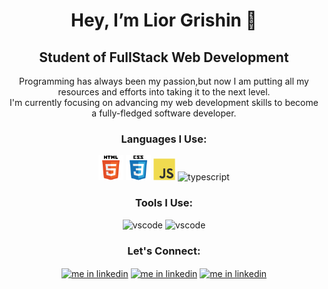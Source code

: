 <h1 align="center">Hey, I’m Lior Grishin 👋</h1>
<h2 align="center">Student of FullStack Web Development</h2>

<div align="center">
  <p>Programming has always been my passion,but now I am putting all my resources and efforts into taking it to the next level.
   <br>I'm currently focusing on advancing my web development skills to become a fully-fledged software developer.</p>
</div>
 
<div align="center">
  <h3>Languages I Use:</h3>
  <p>
    <img src="https://raw.githubusercontent.com/devicons/devicon/master/icons/html5/html5-original-wordmark.svg" alt="html5" width="40" height="40"/>
    <img src="https://raw.githubusercontent.com/devicons/devicon/master/icons/css3/css3-original-wordmark.svg" alt="css3" width="40" height="40"/>
    <img src="https://raw.githubusercontent.com/devicons/devicon/master/icons/javascript/javascript-original.svg" alt="javascript" width="35" height="35"/>
    <img src="https://cdn.worldvectorlogo.com/logos/typescript.svg" alt="typescript" width="35" height="35">
  </p>
</div>

<div align="center">
  <h3>Tools I Use:</h3>
  <p>
    <img src="https://cdn.jsdelivr.net/gh/devicons/devicon/icons/vscode/vscode-original.svg" alt="vscode" width="35" height="35"/>
    <img src="https://cdn.worldvectorlogo.com/logos/nodejs-icon.svg" alt="vscode" width="35" height="35"/>
  </p>
</div>

<div align="center">
  <h3>Let's Connect:</h3>
  <p>
    <a href="https://www.linkedin.com/in/lior-grishin-100332228/" target="_blank"><img align="center" src="https://cdn.jsdelivr.net/gh/devicons/devicon/icons/linkedin/linkedin-original.svg" alt="me in linkedin" height="auto" width="30"/></a>
    <a href="https://www.facebook.com/profile.php?id=100007058539463" target="_blank"><img align="center" src="https://cdn.worldvectorlogo.com/logos/facebook-2020-1-1.svg" alt="me in linkedin" height="auto" width="30"/></a>
    <a href="https://codepen.io/lorGRI" target="_blank"><img align="center" src="https://cdn.worldvectorlogo.com/logos/codepen-icon.svg" alt="me in linkedin" height="auto" width="30"/></a>
  </p>
</div>
